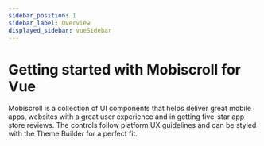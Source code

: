 ```yaml
---
sidebar_position: 1
sidebar_label: Overview
displayed_sidebar: vueSidebar
---
```


# Getting started with Mobiscroll for Vue

Mobiscroll is a collection of UI components that helps deliver great mobile apps, websites with a great user experience and in getting five-star app store reviews. The controls follow platform UX guidelines and can be styled with the Theme Builder for a perfect fit.

